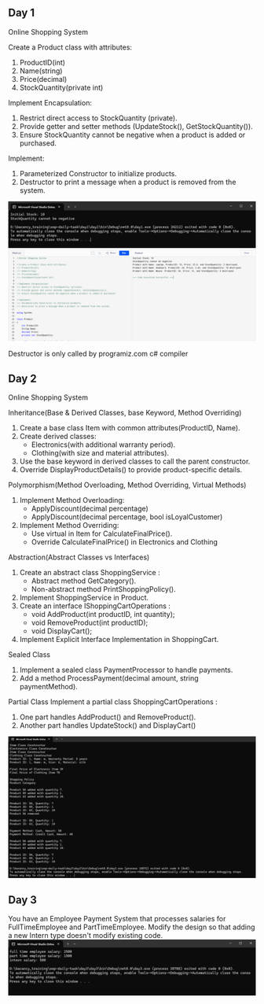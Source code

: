 ## Day 1
Online Shopping System

Create a Product class with attributes:
1. ProductID(int)
2. Name(string)
3. Price(decimal)
4. StockQuantity(private int)

Implement Encapsulation:
1. Restrict direct access to StockQuantity (private).
2. Provide getter and setter methods (UpdateStock(), GetStockQuantity()).
3. Ensure StockQuantity cannot be negative when a product is added or purchased.

Implement:
1. Parameterized Constructor to initialize products.
2. Destructor to print a message when a product is removed from the system.

![day1_1](/img/day1_1.png)
![day1_2](/img/day1_2.png)

Destructor is only called by programiz.com c# compiler

## Day 2
Online Shopping System

Inheritance(Base & Derived Classes, base Keyword, Method Overriding)
1. Create a base class Item with common attributes(ProductID, Name).
2. Create derived classes:
    * Electronics(with additional warranty period).
    * Clothing(with size and material attributes).
3. Use the base keyword in derived classes to call the parent constructor.
4. Override DisplayProductDetails() to provide product-specific details.

Polymorphism(Method Overloading, Method Overriding, Virtual Methods)
1. Implement Method Overloading:
    * ApplyDiscount(decimal percentage)
    * ApplyDiscount(decimal percentage, bool isLoyalCustomer)
2. Implement Method Overriding:
    * Use virtual in Item for CalculateFinalPrice().
    * Override CalculateFinalPrice() in Electronics and Clothing

Abstraction(Abstract Classes vs Interfaces)
1. Create an abstract class ShoppingService :
    * Abstract method GetCategory().
    * Non-abstract method PrintShoppingPolicy().
2.	Implement ShoppingService in Product.
3. Create an interface IShoppingCartOperations :
    * void AddProduct(int productID, int quantity);
    * void RemoveProduct(int productID);
    * void DisplayCart();
4. Implement Explicit Interface Implementation in ShoppingCart.

Sealed Class
1. Implement a sealed class PaymentProcessor to handle payments.
2. Add a method ProcessPayment(decimal amount, string paymentMethod).

Partial Class
Implement a partial class ShoppingCartOperations :
1. One part handles AddProduct() and RemoveProduct().
2. Another part handles UpdateStock() and DisplayCart()

![day2](/img/day2.png)

## Day 3
You have an Employee Payment System that processes salaries for FullTimeEmployee and PartTimeEmployee.
Modify the design so that adding a new Intern type doesn't modify existing code.
![day3](/img/day3.png)
